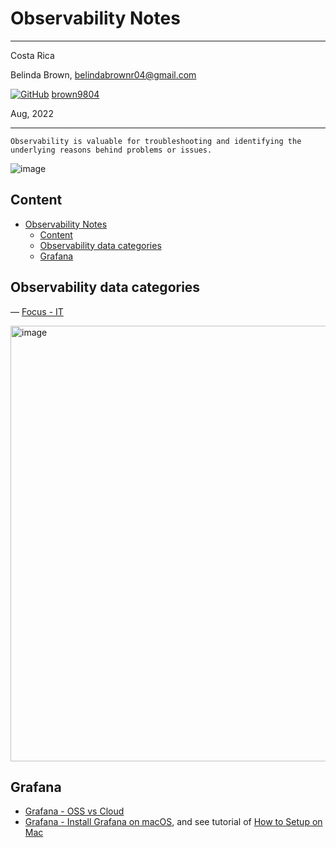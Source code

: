 # Observability Notes

----------

Costa Rica

Belinda Brown, belindabrownr04@gmail.com

[![GitHub](https://img.shields.io/badge/--181717?logo=github&logoColor=ffffff)](https://github.com/)
[brown9804](https://github.com/brown9804)

Aug, 2022

----------

`Observability is valuable for troubleshooting and identifying the underlying reasons behind problems or issues.`

  ![image](https://github.com/brown9804/Obs_Mon_LPath/assets/24630902/eebe5c5a-9b3e-4a96-9604-aa3b89c4b597)

## Content 

<!-- TOC -->

- [Observability Notes](#observability-notes)
  - [Content](#content)
  - [Observability data categories](#observability-data-categories)
  - [Grafana](#grafana)

<!-- /TOC -->

## Observability data categories 

— [Focus - IT](https://acceldataio.medium.com/a-guide-to-evaluating-data-observability-tools-5589ad9d35ed)

  <img width="697" alt="image" src="https://github.com/brown9804/CenLog_LPath/assets/24630902/ba8fbad6-459d-4c2d-a4fb-807b3107730b">
  
## Grafana 
- [Grafana - OSS vs Cloud](https://grafana.com/oss-vs-cloud/)
- [Grafana - Install Grafana on macOS](https://grafana.com/docs/grafana/latest/setup-grafana/installation/mac/), and see tutorial of [How to Setup on Mac](https://www.youtube.com/watch?v=CYEpiVybM8c)
